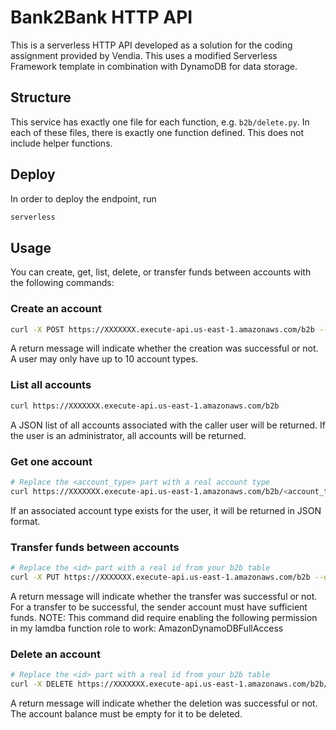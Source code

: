 # Bank2Bank HTTP API

This is a serverless HTTP API developed as a solution for the coding assignment provided by Vendia. This uses a modified Serverless Framework template in combination with DynamoDB for data storage.

## Structure

This service has exactly one file for each function, e.g. `b2b/delete.py`. In each of these files, there is exactly one function defined. This does not include helper functions.

## Deploy

In order to deploy the endpoint, run

```bash
serverless
```

## Usage

You can create, get, list, delete, or transfer funds between accounts with the following commands:

### Create an account

```bash
curl -X POST https://XXXXXXX.execute-api.us-east-1.amazonaws.com/b2b --data '{ "account_type": "Checking", "initial_balance": 1000 }' -H "Content-Type: application/json"
```
A return message will indicate whether the creation was successful or not. A user may only have up to 10 account types.

### List all accounts

```bash
curl https://XXXXXXX.execute-api.us-east-1.amazonaws.com/b2b
```
A JSON list of all accounts associated with the caller user will be returned. If the user is an administrator, all accounts will be returned.

### Get one account

```bash
# Replace the <account_type> part with a real account type
curl https://XXXXXXX.execute-api.us-east-1.amazonaws.com/b2b/<account_type>
```
If an associated account type exists for the user, it will be returned in JSON format.

### Transfer funds between accounts

```bash
# Replace the <id> part with a real id from your b2b table
curl -X PUT https://XXXXXXX.execute-api.us-east-1.amazonaws.com/b2b --data '{"amount": 100, "src_account_type": "Checking", "dest_account": "XXXXXXXXXXXXX", "dest_account_type": "Savings"}' -H "Content-Type: application/json"
```
A return message will indicate whether the transfer was successful or not. For a transfer to be successful, the sender account must have sufficient funds.
NOTE: This command did require enabling the following permission in my lamdba function role to work: AmazonDynamoDBFullAccess

### Delete an account

```bash
# Replace the <id> part with a real id from your b2b table
curl -X DELETE https://XXXXXXX.execute-api.us-east-1.amazonaws.com/b2b/<account_type>
```

A return message will indicate whether the deletion was successful or not. The account balance must be empty for it to be deleted.

